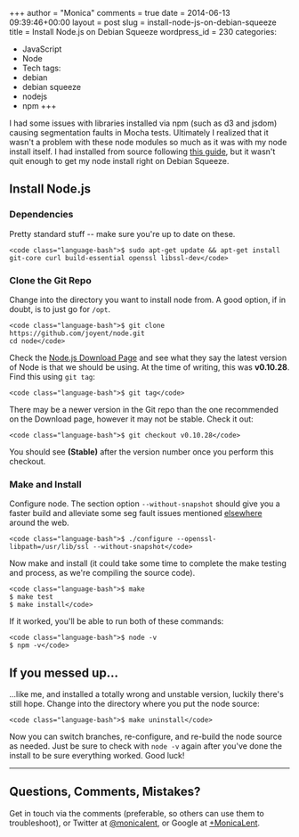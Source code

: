 +++
author = "Monica"
comments = true
date = 2014-06-13 09:39:46+00:00
layout = post
slug = install-node-js-on-debian-squeeze
title = Install Node.js on Debian Squeeze
wordpress_id = 230
categories:
- JavaScript
- Node
- Tech
tags:
- debian
- debian squeeze
- nodejs
- npm
+++

I had some issues with libraries installed via npm (such as d3 and jsdom) causing segmentation faults in Mocha tests. Ultimately I realized that it wasn't a problem with these node modules so much as it was with my node install itself. I had installed from source following [this guide](http://sekati.com/etc/install-nodejs-on-debian-squeeze), but it wasn't quit enough to get my node install right on Debian Squeeze.

<!-- more -->




## Install Node.js




### Dependencies


Pretty standard stuff -- make sure you're up to date on these.

    
    <code class="language-bash">$ sudo apt-get update && apt-get install git-core curl build-essential openssl libssl-dev</code>




### Clone the Git Repo


Change into the directory you want to install node from. A good option, if in doubt, is to just go for `/opt`.

    
    <code class="language-bash">$ git clone https://github.com/joyent/node.git
    cd node</code>


Check the [Node.js Download Page](http://nodejs.org/download/) and see what they say the latest version of Node is that we should be using. At the time of writing, this was **v0.10.28**. Find this using `git tag`:

    
    <code class="language-bash">$ git tag</code>


There may be a newer version in the Git repo than the one recommended on the Download page, however it may not be stable. Check it out:

    
    <code class="language-bash">$ git checkout v0.10.28</code>


You should see **(Stable)** after the version number once you perform this checkout.


### Make and Install


Configure node. The section option `--without-snapshot` should give you a faster build and alleviate some seg fault issues mentioned [elsewhere](http://www.armhf.com/node-js-for-the-beaglebone-black/) around the web.

    
    <code class="language-bash">$ ./configure --openssl-libpath=/usr/lib/ssl --without-snapshot</code>


Now make and install (it could take some time to complete the make testing and process, as we're compiling the source code).

    
    <code class="language-bash">$ make
    $ make test
    $ make install</code>


If it worked, you'll be able to run both of these commands:

    
    <code class="language-bash">$ node -v
    $ npm -v</code>




## If you messed up...


...like me, and installed a totally wrong and unstable version, luckily there's still hope. Change into the directory where you put the node source:

    
    <code class="language-bash">$ make uninstall</code>


Now you can switch branches, re-configure, and re-build the node source as needed. Just be sure to check with `node -v` again after you've done the install to be sure everything worked. Good luck!



* * *





## Questions, Comments, Mistakes?


Get in touch via the comments (preferable, so others can use them to troubleshoot), or Twitter at [@monicalent](http://www.twitter.com/monicalent), or Google at [+MonicaLent](https://plus.google.com/+MonicaLent/).
